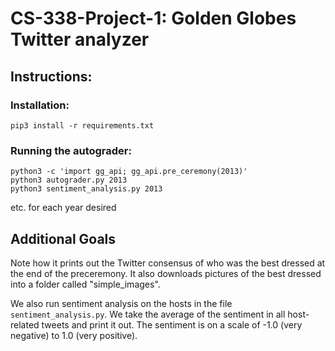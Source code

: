 # CS-338-Project-1: Golden Globes Twitter analyzer

## Instructions:

### Installation:

```
pip3 install -r requirements.txt
```

### Running the autograder:

```
python3 -c 'import gg_api; gg_api.pre_ceremony(2013)'
python3 autograder.py 2013
python3 sentiment_analysis.py 2013
```

etc. for each year desired

## Additional Goals

Note how it prints out the Twitter consensus of who was the best dressed at the end of the preceremony. It also downloads pictures of the best dressed into a folder called "simple_images".

We also run sentiment analysis on the hosts in the file `sentiment_analysis.py`. We take the average of the sentiment in all host-related tweets and print it out. The sentiment is on a scale of -1.0 (very negative) to 1.0 (very positive).
